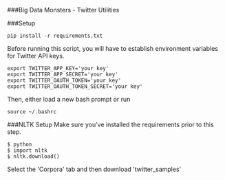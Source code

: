 ###Big Data Monsters - Twitter Utilities




###Setup

```
pip install -r requirements.txt
```

Before running this script, you will have to establish environment variables for Twitter API keys.
```
export TWITTER_APP_KEY='your key'
export TWITTER_APP_SECRET='your key'
export TWITTER_OAUTH_TOKEN='your key'
export TWITTER_OAUTH_TOKEN_SECRET='your key'
```
Then, either load a new bash prompt or run
```
source ~/.bashrc
```


###NLTK Setup
Make sure you've installed the requirements prior to this step.
```
$ python
$ import nltk
$ nltk.download()
```
Select the 'Corpora' tab and then download 'twitter_samples'